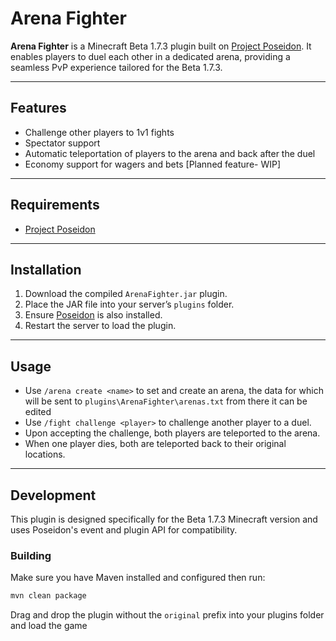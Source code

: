 # Arena Fighter

**Arena Fighter** is a Minecraft Beta 1.7.3 plugin built on [Project Poseidon](https://github.com/retromcorg/Project-Poseidon). 
It enables players to duel each other in a dedicated arena, providing a seamless PvP experience tailored for the Beta 1.7.3.

---

## Features

- Challenge other players to 1v1 fights
- Spectator support
- Automatic teleportation of players to the arena and back after the duel
- Economy support for wagers and bets [Planned feature- WIP]

---

## Requirements

- [Project Poseidon](https://github.com/retromcorg/Project-Poseidon)

---

## Installation

1. Download the compiled `ArenaFighter.jar` plugin.
2. Place the JAR file into your server’s `plugins` folder.
3. Ensure [Poseidon](https://github.com/retromcorg/Project-Poseidon) is also installed.
4. Restart the server to load the plugin.

---

## Usage

- Use `/arena create <name>` to set and create an arena, the data for which will be sent to 
 `plugins\ArenaFighter\arenas.txt` from there it can be edited
- Use `/fight challenge <player>` to challenge another player to a duel.
- Upon accepting the challenge, both players are teleported to the arena.
- When one player dies, both are teleported back to their original locations.

---

## Development

This plugin is designed specifically for the Beta 1.7.3 Minecraft version and uses Poseidon's event and plugin API for compatibility.

### Building

Make sure you have Maven installed and configured then run:

```bash
mvn clean package
```
Drag and drop the plugin without the `original` prefix into your plugins folder and load the game
